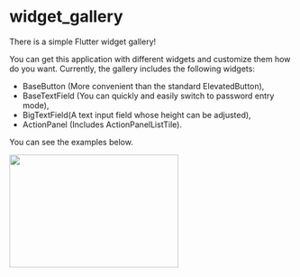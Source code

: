 # widget_gallery

There is a simple Flutter widget gallery!

You can get this application with different widgets and customize them how do you want.
Currently, the gallery includes the following widgets: 
- BaseButton (More convenient than the standard ElevatedButton), 
- BaseTextField (You can quickly and easily switch to password entry mode), 
- BigTextField(A text input field whose height can be adjusted), 
- ActionPanel (Includes ActionPanelListTile).

You can see the examples below.

<img src="exmaple.png" width="300" height="200">




